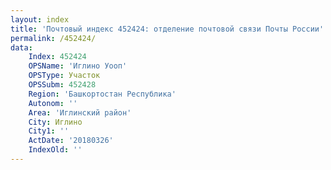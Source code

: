 ```yaml
---
layout: index
title: 'Почтовый индекс 452424: отделение почтовой связи Почты России'
permalink: /452424/
data:
    Index: 452424
    OPSName: 'Иглино Уооп'
    OPSType: Участок
    OPSSubm: 452428
    Region: 'Башкортостан Республика'
    Autonom: ''
    Area: 'Иглинский район'
    City: Иглино
    City1: ''
    ActDate: '20180326'
    IndexOld: ''
---
```

